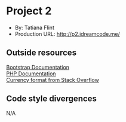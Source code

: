 # Project 2
+ By: Tatiana Flint
+ Production URL: <http://p2.idreamcode.me/>

## Outside resources
[Bootstrap Documentation](https://getbootstrap.com/docs/3.3/css/)  
[PHP Documentation](http://php.net/manual/en/)  
[Currency format from Stack Overflow](https://stackoverflow.com/questions/294865/how-do-i-format-a-number-to-a-dollar-amount-in-php)  

## Code style divergences
N/A